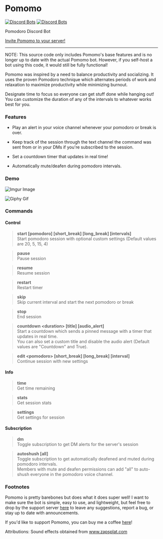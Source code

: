 # Pomomo
[![Discord Bots](https://top.gg/api/widget/status/821952460909445130.svg)](https://top.gg/bot/821952460909445130)
[![Discord Bots](https://top.gg/api/widget/servers/821952460909445130.svg?noavatar=true)](https://top.gg/bot/821952460909445130)

Pomodoro Discord Bot

<a href="https://discord.com/api/oauth2/authorize?client_id=821952460909445130&permissions=15739904&scope=bot">Invite Pomomo to your server!</a>
__________
NOTE: This source code only includes Pomomo's base features and is no longer up to date with the actual Pomomo bot. However, if you self-host a bot using this code, it would still be fully functional!

Pomomo was inspired by a need to balance productivity and socializing. 
It uses the proven Pomodoro technique which alternates periods of work and relaxation 
to maximize productivity while minimizing burnout.

Designate time to focus so everyone can get stuff done while hanging out! You can customize the duration of any of the intervals to whatever works best for you.

### Features

* Play an alert in your voice channel whenever your pomodoro or break is over.

* Keep track of the session through the text channel the command was sent from or in your DMs if you're subscribed to the session.

* Set a countdown timer that updates in real time!

* Automatically mute/deafen during pomodoro intervals.

### Demo

![Imgur Image](https://i.imgur.com/w3LfMP3.png)

![Giphy Gif](https://media.giphy.com/media/rD2aQ1uPCetKN8zpI6/giphy.gif)

### Commands
#### Control
>**start \[pomodoro] \[short_break] \[long_break] \[intervals]**\
>Start pomodoro session with optional custom settings (Default values are 20, 5, 15, 4)

>**pause**\
>Pause session

>**resume**\
>Resume session

>**restart**\
>Restart timer

>**skip**\
>Skip current interval and start the next pomodoro or break

>**stop**\
>End session

>**countdown \<duration> \[title] \[audio_alert]**\
>Start a countdown which sends a pinned message with a timer that updates in real time.\
>You can also set a custom title and disable the audio alert (Default values are "Countdown" and True).

>**edit \<pomodoro> \[short_break] \[long_break] \[interval]**\
>Continue session with new settings

#### Info
>**time**\
>Get time remaining

>**stats**\
>Get session stats

>**settings**\
>Get settings for session

#### Subscription
>**dm**\
>Toggle subscription to get DM alerts for the server's session

>**autoshush \[all]**\
>Toggle subscription to get automatically deafened and muted during pomodoro intervals.\
>Members with mute and deafen permissions can add "all" to auto-shush everyone in the pomodoro voice channel.

### Footnotes

Pomomo is pretty barebones but does what it does super well! 
I want to make sure the bot is simple, easy to use, and lightweight, but feel free to drop by the support server [here](https://discord.gg/Aghy78wcFr) to leave any suggestions, report a bug, or stay up to date with announcements.

If you'd like to support Pomomo, you can buy me a coffee [here](https://www.buymeacoffee.com/benjamonn)!

Attributions: Sound effects obtained from <a href="https://www.zapsplat.com/">www.zapsplat.com</a>
